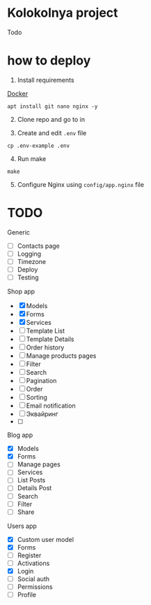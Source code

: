 # Kolokolnya project

Todo

# how to deploy

1. Install requirements

[Docker](https://www.digitalocean.com/community/tutorials/how-to-install-and-use-docker-on-ubuntu-22-04)

```shell
apt install git nano nginx -y
```

2. Clone repo and go to in

3. Create and edit `.env` file
```shell
cp .env-example .env
```

4. Run make
```shell
make
```
5. Configure Nginx using `config/app.nginx` file


# TODO

Generic
- [ ] Contacts page
- [ ] Logging
- [ ] Timezone
- [ ] Deploy
- [ ] Testing

Shop app
- [x] Models
- [x] Forms
- [x] Services 
- [ ] Template List
- [ ] Template Details
- [ ] Order history
- [ ] Manage products pages
- [ ] Filter
- [ ] Search
- [ ] Pagination
- [ ] Order
- [ ] Sorting
- [ ] Email notification
- [ ] Эквайринг
- [ ] 

Blog app
- [x] Models
- [x] Forms
- [ ] Manage pages 
- [ ] Services
- [ ] List Posts
- [ ] Details Post
- [ ] Search
- [ ] Filter
- [ ] Share

Users app
- [x] Custom user model
- [x] Forms
- [ ] Register
- [ ] Activations
- [x] Login
- [ ] Social auth
- [ ] Permissions
- [ ] Profile 
